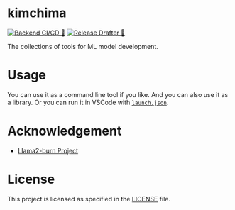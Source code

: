 # kimchima

[![Backend CI/CD 🚀](https://github.com/Aisuko/kimchima/actions/workflows/ci.yml/badge.svg)](https://github.com/Aisuko/kimchima/actions/workflows/ci.yml)
[![Release Drafter 🚀](https://github.com/Aisuko/kimchima/actions/workflows/release-drafter.yml/badge.svg)](https://github.com/Aisuko/kimchima/actions/workflows/release-drafter.yml)

The collections of tools for ML model development.


# Usage

You can use it as a command line tool if you like. And you can also use it as a library. Or you can run it in VSCode with [`launch.json`](.vscode/launch.json).



# Acknowledgement

- [Llama2-burn Project](https://github.com/Gadersd/llama2-burn/tree/main)


# License

This project is licensed as specified in the [LICENSE](./LICENSE) file.